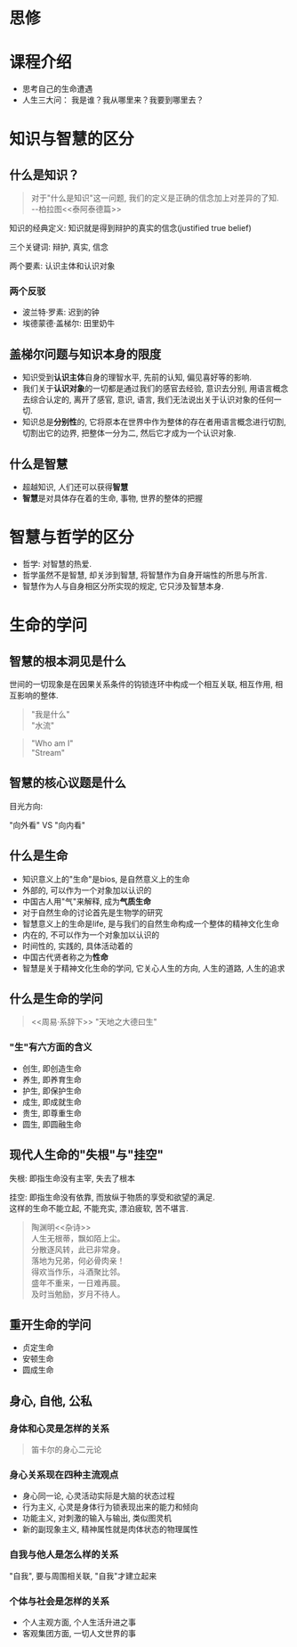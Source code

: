 # 思修


# 课程介绍

* 思考自己的生命遭遇
* 人生三大问： 我是谁？我从哪里来？我要到哪里去？

# 知识与智慧的区分

## 什么是知识？

> 对于"什么是知识"这一问题, 我们的定义是正确的信念加上对差异的了知.  
> --柏拉图<<泰阿泰德篇>>

知识的经典定义: 知识就是得到辩护的真实的信念(justified true belief)

三个关键词: 辩护, 真实, 信念

两个要素: 认识主体和认识对象

### 两个反驳

* 波兰特·罗素: 迟到的钟
* 埃德蒙德·盖梯尔: 田里奶牛

## 盖梯尔问题与知识本身的限度

* 知识受到**认识主体**自身的理智水平, 先前的认知, 偏见喜好等的影响.
* 我们关于**认识对象**的一切都是通过我们的感官去经验, 意识去分别, 用语言概念去综合认定的, 离开了感官, 意识, 语言, 我们无法说出关于认识对象的任何一切.
* 知识总是**分别性**的, 它将原本在世界中作为整体的存在者用语言概念进行切割, 切割出它的边界, 把整体一分为二, 然后它才成为一个认识对象.

## 什么是智慧

* 超越知识, 人们还可以获得**智慧**
* **智慧**是对具体存在着的生命, 事物, 世界的整体的把握

# 智慧与哲学的区分

* 哲学: 对智慧的热爱.
* 哲学虽然不是智慧, 却关涉到智慧, 将智慧作为自身开端性的所思与所言.
* 智慧作为人与自身相区分所实现的规定, 它只涉及智慧本身.

# 生命的学问

## 智慧的根本洞见是什么

世间的一切现象是在因果关系条件的钩锁连环中构成一个相互关联, 相互作用, 相互影响的整体.

> "我是什么"  
> "水流"

> "Who am I"  
> "Stream"

## 智慧的核心议题是什么

目光方向:

"向外看" VS "向内看"

## 什么是生命

* 知识意义上的"生命"是bios, 是自然意义上的生命
* 外部的, 可以作为一个对象加以认识的
* 中国古人用"气"来解释, 成为**气质生命**
* 对于自然生命的讨论首先是生物学的研究
* 智慧意义上的生命是life, 是与我们的自然生命构成一个整体的精神文化生命
* 内在的, 不可以作为一个对象加以认识的
* 时间性的, 实践的, 具体活动着的
* 中国古代贤者称之为**性命**
* 智慧是关于精神文化生命的学问, 它关心人生的方向, 人生的道路, 人生的追求
  
## 什么是生命的学问

> <<周易·系辞下>> "天地之大德曰生"

### "生"有六方面的含义

* 创生, 即创造生命
* 养生, 即养育生命
* 护生, 即保护生命
* 成生, 即成就生命
* 贵生, 即尊重生命
* 圆生, 即圆融生命

## 现代人生命的"失根"与"挂空"

失根: 即指生命没有主宰, 失去了根本

挂空: 即指生命没有依靠, 而放纵于物质的享受和欲望的满足.  
这样的生命不能立起, 不能充实, 漂泊疲软, 苦不堪言.

> 陶渊明<<杂诗>>  
> 人生无根蒂，飘如陌上尘。  
> 分散逐风转，此已非常身。  
> 落地为兄弟，何必骨肉亲！  
> 得欢当作乐，斗酒聚比邻。  
> 盛年不重来，一日难再晨。  
> 及时当勉励，岁月不待人。  

## 重开生命的学问

* 贞定生命
* 安顿生命
* 圆成生命

## 身心, 自他, 公私

### 身体和心灵是怎样的关系

> 笛卡尔的身心二元论

### 身心关系现在四种主流观点

* 身心同一论, 心灵活动实际是大脑的状态过程
* 行为主义, 心灵是身体行为锁表现出来的能力和倾向
* 功能主义, 对刺激的输入与输出, 类似图灵机
* 新的副现象主义, 精神属性就是肉体状态的物理属性

### 自我与他人是怎么样的关系

"自我", 要与周围相关联, "自我"才建立起来

### 个体与社会是怎样的关系

* 个人主观方面, 个人生活升进之事
* 客观集团方面, 一切人文世界的事